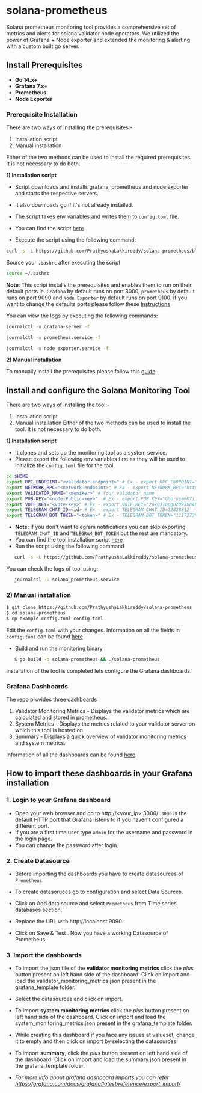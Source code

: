 # solana-prometheus

Solana prometheus monitoring tool provides a comprehensive set of metrics and alerts for solana validator node operators. We utilized the power of Grafana + Node exporter and extended the monitoring & alerting with a custom built go server.

## Install Prerequisites

- **Go 14.x+**
- **Grafana 7.x+**
- **Prometheus**
- **Node Exporter**

### Prerequisite Installation

There are two ways of installing the prerequisites:-

   1. Installation script
   2. Manual installation

Either of the two methods can be used to install the required prerequisites. It is not necessary to do both.

**1) Installation script**

   - Script downloads and installs grafana, prometheus and node exporter and starts the respective servers.
   - It also downloads go if it's not already installed.
   - The script takes env variables and writes them to `config.toml` file.
   
   - You can find the script [here](./scripts/install_script.sh)
   - Execute the script using the following command:

   ```sh
   curl -s -L https://github.com/PrathyushaLakkireddy/solana-prometheus/blob/tulasi/test_scripts/scripts/install_script.sh | bash
   ```
   Source your `.bashrc` after executing the script

   ```sh
   source ~/.bashrc
   ```
   **Note**: This script installs the prerequisites and enables them to run on their default ports ie. `Grafana` by default runs on port 3000, `prometheus` by default runs on port 9090 and `Node Exporter` by default runs on port 9100. If you want to change the defaults ports please follow these [Instructions](./docs/custom-port.md)

   You can view the logs by executing the following commands:
   ```bash
   journalctl -u grafana-server -f

   journalctl -u prometheus.service -f

   journalctl -u node_exporter.service -f
   ```

**2) Manual installation**

To manually install the prerequisites please follow this [guide](./docs/prereq-manual.md).

 
## Install and configure the Solana Monitoring Tool

There are two ways of installing the tool:-

1. Installation script
2. Manual installation
Either of the two methods can be used to install the tool. It is not necessary to do both.

**1) Installation script**

  - It clones and sets up the monitoring tool as a system service.
  - Please export the following env variables first as they will be used to initialize the `config.toml` file for the tool.
  ```sh
  cd $HOME
  export RPC_ENDPOINT="<validator-endpoint>" # Ex - export RPC_ENDPOINT="https://api.xxxxxxxxxxxxxxxxxxxx.com"
  export NETWORK_RPC="<network-endpoint>" # Ex - export NETWORK_RPC="https://api.xxxxxxxxxxxxxxxxxxxx.com"
  export VALIDATOR_NAME="<moniker>" # Your validator name
  export PUB_KEY="<node-Public-key>"  # Ex - export PUB_KEY="GhorusmmK7i1AxXeiTtQgQZhQNiXYU84ULeaYF1EH1nn"
  export VOTE_KEY="<vote-key>" # Ex - export VOTE_KEY="2oxQJ1qpgUZU9JU84BHaoM1GzHkYfRDgDQY9dpH5mghh"
  export TELEGRAM_CHAT_ID=<id> # Ex - export TELEGRAM_CHAT_ID=22828812
  export TELEGRAM_BOT_TOKEN="<token>" # Ex - TELEGRAM_BOT_TOKEN="1117273891:AAEtr3ZU5x4JRj5YSF5LBeu1fPF0T4xj-UI"
```
- **Note**: if you don't want telegram notifications you can skip exporting `TELEGRAM_CHAT_ID` and `TELEGRAM_BOT_TOKEN` but the rest are mandatory.
- You can find the tool installation script [here](./scripts/tool_installation.sh)
- Run the script using the following command

```sh
   curl -s -L https://github.com/PrathyushaLakkireddy/solana-prometheus/blob/tulasi/test_scripts/scripts/tool_installation.sh | bash
```
You can check the logs of tool using:
```sh
   journalctl -u solana_prometheus.service
```
### 2) Manual installation

```bash
$ git clone https://github.com/PrathyushaLakkireddy/solana-prometheus
$ cd solana-prometheus
$ cp example.config.toml config.toml
```
Edit the `config.toml` with your changes. Information on all the fields in `config.toml` can be found [here](./docs/config-desc.md)

- Build and run the monitoring binary

```sh
   $ go build -o solana-prometheus && ./solana-prometheus
```

Installation of the tool is completed lets configure the Grafana dashboards.

### Grafana Dashboards

The repo provides three dashboards

1. Validator Monitoring Metrics - Displays the validator metrics which are calculated and stored in prometheus.
2. System Metrics - Displays the metrics related to your validator server on which this tool is hosted on.
3. Summary - Displays a quick overview of validator monitoring metrics and system metrics.

Information of all the dashboards can be found [here](./docs/dashboard-desc.md).

## How to import these dashboards in your Grafana installation

### 1. Login to your Grafana dashboard
- Open your web browser and go to http://<your_ip>:3000/. `3000` is the default HTTP port that Grafana listens to if you haven’t configured a different port.
- If you are a first time user type `admin` for the username and password in the login page.
- You can change the password after login.

### 2. Create Datasource

- Before importing the dashboards you have to create datasources of `Prometheus`.

- To create datasoruces go to configuration and select Data Sources.

- Click on Add data source and select `Prometheus` from Time series databases section.

- Replace the URL with http://localhost:9090. 

- Click on Save & Test . Now you have a working Datasource of Prometheus.

### 3. Import the dashboards

- To import the json file of the **validator monitoring metrics** click the *plus* button present on left hand side of the dashboard. Click on import and load the validator_monitoring_metrics.json present in the grafana_template folder. 

- Select the datasources and click on import.

- To import **system monitoring metrics** click the *plus* button present on left hand side of the dashboard. Click on import and load the system_monitoring_metrics.json present in the grafana_template folder.

- While creating this dashboard if you face any issues at valueset, change it to empty and then click on import by selecting the datasources.

- To import **summary**, click the *plus* button present on left hand side of the dashboard. Click on import and load the summary.json present in the grafana_template folder.

- *For more info about grafana dashboard imports you can refer https://grafana.com/docs/grafana/latest/reference/export_import/*






      
